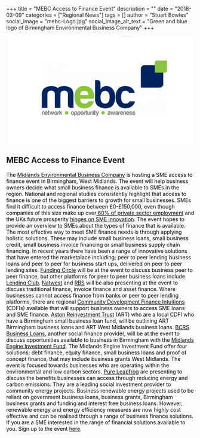 +++
title = "MEBC Access to Finance Event"
description = ""
date = "2018-03-09"
categories = ["Regional News"]
tags = []
author = "Stuart Bowles"
social_image = "mebc-Logo.jpg"
social_image_alt_text = "Green and blue logo of Birmingham Environmental Business Company"
+++

![Green and blue logo of Birmingham Environmental Business Company](mebc-Logo.jpg)

## MEBC Access to Finance Event


<span style="color: #000000;">The <a href="http://mebc.org.uk/" style="color: #000000;">Midlands Environmental Business Company</a> is hosting a SME access to finance event in Birmingham, West Midlands. The event will help business owners decide what small business finance is available to SMEs in the region. National and regional studies consistently highlight that access to finance is one of the biggest barriers to growth for small businesses. SMEs find it difficult to access finance between £0-£150,000, even though companies of this size make up over<a href="https://www.fsb.org.uk/media-centre/small-business-statistics" style="color: #000000;"> 60% of private sector employment</a> and the UKs future prosperity <a href="https://www.ifm.eng.cam.ac.uk/news/uks-post-brexit-economy-hinges-on-sme-innovation/" style="color: #000000;">hinges on SME innovation</a>.</span>
<span style="color: #000000;">The event hopes to provide an overview to SMEs about the types of finance that is available. The most effective way to meet SME finance needs is through applying holistic solutions. These may include small business loans, small business credit, small business invoice financing or small business supply chain financing. In recent years there have been a range of innovative solutions that have entered the marketplace including; peer to peer lending business loans and peer to peer for business start ups, delivered on peer to peer lending sites. <a href="https://www.fundingcircle.com/uk/" style="color: #000000;">Funding Circle</a> will be at the event to discuss business peer to peer finance, but other platforms for peer to peer business loans include <a href="https://www.lendingclub.com/" style="color: #000000;">Lending Club</a>. <a href="https://www.business.natwest.com/" style="color: #000000;">Natwest</a> and <a href="https://www.business.rbs.co.uk/business.html" style="color: #000000;">RBS</a> will be also presenting at the event to discuss traditional finance, invoice finance and asset finance. Where businesses cannot access finance from banks or peer to peer lending platforms, there are regional <a href="https://www.bba.org.uk/customers/business-banking/financial-support/community-development-finance-institutions-cdfis/" style="color: #000000;">Community Development Finance Intuitions</a> (CDFIs) available that will support business owners to access SME loans and SME finance. <a href="http://artbusinessloans.co.uk/" style="color: #000000;">Aston Reinvestment Trust</a> (ART) who are a local CDFI who have a Birmingham small business loan fund, will be outlining ART Birmingham business loans and ART West Midlands business loans. <a href="https://bcrs.org.uk/" style="color: #000000;">BCRS Business Loans</a>, another social finance provider, will be at the event to discuss opportunities available to business in Birmingham with the <a href="https://parity.uk/posts/2018-02-22_launch-of-the-midlands-engine-investment-fund/" style="color: #000000;">Midlands Engine Investment Fund</a>. The Midlands Engine Investment Fund offer four solutions; debt finance, equity finance, small business loans and proof of concept finance, that may include business grants West Midlands.</span>
<span style="color: #000000;">The event is focused towards businesses who are operating within the environmental and low carbon sectors. <a href="https://www.pureleapfrog.org/" style="color: #000000;">Pure Leapfrog</a> are presenting to discuss the benefits businesses can access through reducing energy and carbon emissions. They are a leading social investment provider to community energy projects. Business renewable energy projects used to be reliant on government business loans, business grants, Birmingham business grants and funding and interest free business loans. However, renewable energy and energy efficiency measures are now highly cost effective and can be realised through a range of business finance solutions.</span>
<span style="color: #000000;">If you are a SME interested in the range of financial solutions available to you. Sign up to the event <a href="https://www.eventbrite.co.uk/e/access-to-finance-tickets-43546522822" style="color: #000000;">here</a>.</span>
